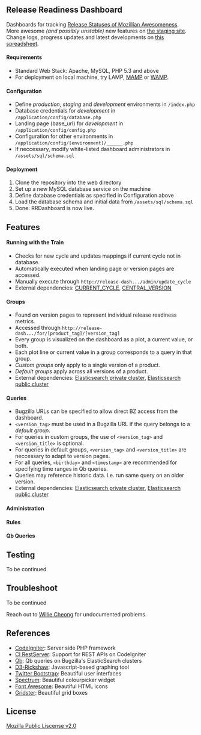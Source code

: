 ## Release Readiness Dashboard
Dashboards for tracking [Release Statuses of Mozillian Awesomeness](https://release-dash.paas.allizom.org).<br>
More awesome *(and possibly unstable)* new features on [the staging site](http://release-dash.williecheong.com).<br>
Change logs, progress updates and latest developments on [this spreadsheet](https://docs.google.com/spreadsheet/ccc?key=0ApNDjYXWm5JndDFwLWVlM1BPR3dBdjE1ZVdfWlBwR1E&usp=sharing).

#### Requirements
- Standard Web Stack: Apache, MySQL, PHP 5.3 and above
- For deployment on local machine, try LAMP, [MAMP](http://www.mamp.info/en/downloads/) or [WAMP](http://www.wampserver.com/en/). 

#### Configuration
- Define *production*, *staging* and *development* environments in `/index.php`
- Database credentials for *development* in `/application/config/database.php`
- Landing page (base_url) for *development* in `/application/config/config.php`
- Configuration for other environments in `/application/config/[environment]/______.php`
- If neccessary, modify white-listed dashboard administrators in `/assets/sql/schema.sql`

#### Deployment
1. Clone the repository into the web directory
2. Set up a new MySQL database service on the machine
3. Define database credentials as specified in Configuration above
4. Load the database schema and initial data from `/assets/sql/schema.sql`
5. Done: RRDashboard is now live.


## Features
#### Running with the Train
- Checks for new cycle and updates mappings if current cycle not in database.
- Automatically executed when landing page or version pages are accessed.
- Manually execute through `http://release-dash.../admin/update_cycle`
- External dependencies: [CURRENT_CYCLE](https://wiki.mozilla.org/Template:CURRENT_CYCLE), [CENTRAL_VERSION](https://wiki.mozilla.org/Template:CENTRAL_VERSION)

#### Groups
- Found on version pages to represent individual release readiness metrics.
- Accessed through `http://release-dash.../for/[product_tag]/[version_tag]`
- Every group is visualized on the dashboard as a plot, a current value, or both.
- Each plot line or current value in a group corresponds to a query in that group.
- *Custom groups* only apply to a single version of a product.
- *Default groups* apply across all versions of a product. 
- External dependencies: [Elasticsearch private cluster](https://github.com/klahnakoski/qb), [Elasticsearch public cluster](https://github.com/klahnakoski/qb)

#### Queries
- Bugzilla URLs can be specified to allow direct BZ access from the dashboard. 
- `<version_tag>` must be used in a Bugzilla URL if the query belongs to a *default group*.
- For queries in custom groups, the use of `<version_tag>` and `<version_title>` is optional.
- For queries in default groups, `<version_tag>` and `<version_title>` are neccessary to adapt to version pages.
- For all queries, `<birthday>` and `<timestamp>` are recommended for specifying time ranges in Qb queries. 
- Queries may reference historic data. i.e. run same query on an older version.
- External dependencies: [Elasticsearch private cluster](https://github.com/klahnakoski/qb), [Elasticsearch public cluster](https://github.com/klahnakoski/qb)

#### Administration

#### Rules

#### Qb Queries


## Testing
To be continued


## Troubleshoot
To be continued<br>

Reach out to [Willie Cheong](http://williecheong.com) for undocumented problems.


## References
- [CodeIgniter](http://ellislab.com/codeigniter): Server side PHP framework
- [CI RestServer](https://github.com/philsturgeon/codeigniter-restserver): Support for REST APIs on CodeIgniter
- [Qb](https://github.com/klahnakoski/qb): Qb queries on Bugzilla's ElasticSearch clusters
- [D3-Rickshaw](http://code.shutterstock.com/rickshaw/): Javascript-based graphing tool
- [Twitter Bootstrap](http://getbootstrap.com/getting-started/): Beautiful user interfaces
- [Spectrum](http://bgrins.github.io/spectrum/): Beautiful colourpicker widget
- [Font Awesome](http://fontawesome.io/): Beautiful HTML icons
- [Gridster](http://gridster.net/): Beautiful grid boxes


## License
[Mozilla Public Liscense v2.0](LICENSE)
